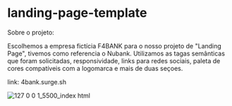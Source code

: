 # landing-page-template


Sobre o projeto:

Escolhemos a empresa fictícia F4BANK para o nosso projeto de "Landing Page", tivemos como referencia o Nubank.
Utilizamos as tagas semânticas que foram solicitadas, responsividade, links para redes sociais, paleta de cores
compatíveis com a logomarca e mais de duas seçoes.

link: 4bank.surge.sh

![127 0 0 1_5500_index html](https://user-images.githubusercontent.com/98241441/159198901-ac43627f-6cd2-4b50-ba1e-2f3115eaccc7.png)
